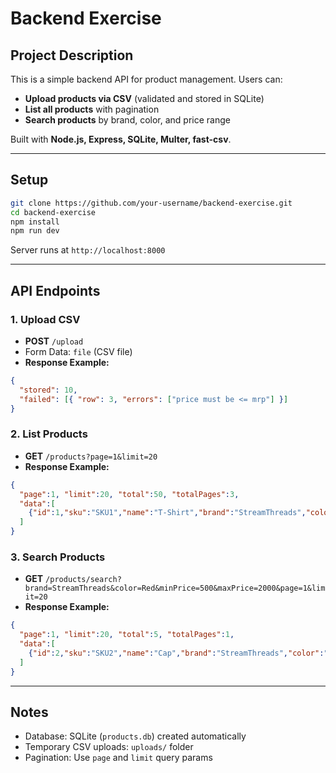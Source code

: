 # Backend Exercise

## Project Description
This is a simple backend API for product management. Users can:
- **Upload products via CSV** (validated and stored in SQLite)
- **List all products** with pagination
- **Search products** by brand, color, and price range

Built with **Node.js, Express, SQLite, Multer, fast-csv**.

---

## Setup

```bash
git clone https://github.com/your-username/backend-exercise.git
cd backend-exercise
npm install
npm run dev
```
Server runs at `http://localhost:8000`

---

## API Endpoints

### 1. Upload CSV
- **POST** `/upload`
- Form Data: `file` (CSV file)
- **Response Example:**
```json
{
  "stored": 10,
  "failed": [{ "row": 3, "errors": ["price must be <= mrp"] }]
}
```

### 2. List Products
- **GET** `/products?page=1&limit=20`
- **Response Example:**
```json
{
  "page":1, "limit":20, "total":50, "totalPages":3,
  "data":[
    {"id":1,"sku":"SKU1","name":"T-Shirt","brand":"StreamThreads","color":"Red","size":"M","mrp":1200,"price":1000,"quantity":10}
  ]
}
```

### 3. Search Products
- **GET** `/products/search?brand=StreamThreads&color=Red&minPrice=500&maxPrice=2000&page=1&limit=20`
- **Response Example:**
```json
{
  "page":1, "limit":20, "total":5, "totalPages":1,
  "data":[
    {"id":2,"sku":"SKU2","name":"Cap","brand":"StreamThreads","color":"Red","size":"L","mrp":500,"price":450,"quantity":8}
  ]
}
```

---

## Notes
- Database: SQLite (`products.db`) created automatically
- Temporary CSV uploads: `uploads/` folder
- Pagination: Use `page` and `limit` query params
